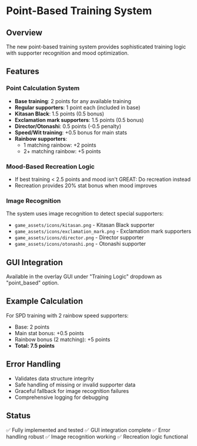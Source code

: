 # Point-Based Training System

## Overview
The new point-based training system provides sophisticated training logic with supporter recognition and mood optimization.

## Features

### Point Calculation System
- **Base training**: 2 points for any available training
- **Regular supporters**: 1 point each (included in base)
- **Kitasan Black**: 1.5 points (0.5 bonus)
- **Exclamation mark supporters**: 1.5 points (0.5 bonus)
- **Director/Otonashi**: 0.5 points (-0.5 penalty)
- **Speed/Wit training**: +0.5 bonus for main stats
- **Rainbow supporters**: 
  - 1 matching rainbow: +2 points
  - 2+ matching rainbow: +5 points

### Mood-Based Recreation Logic
- If best training < 2.5 points and mood isn't GREAT: Do recreation instead
- Recreation provides 20% stat bonus when mood improves

### Image Recognition
The system uses image recognition to detect special supporters:
- `game_assets/icons/kitasan.png` - Kitasan Black supporter
- `game_assets/icons/exclamation_mark.png` - Exclamation mark supporters
- `game_assets/icons/director.png` - Director supporter
- `game_assets/icons/otonashi.png` - Otonashi supporter

## GUI Integration
Available in the overlay GUI under "Training Logic" dropdown as "point_based" option.

## Example Calculation
For SPD training with 2 rainbow speed supporters:
- Base: 2 points
- Main stat bonus: +0.5 points
- Rainbow bonus (2 matching): +5 points
- **Total: 7.5 points**

## Error Handling
- Validates data structure integrity
- Safe handling of missing or invalid supporter data
- Graceful fallback for image recognition failures
- Comprehensive logging for debugging

## Status
✅ Fully implemented and tested
✅ GUI integration complete
✅ Error handling robust
✅ Image recognition working
✅ Recreation logic functional
